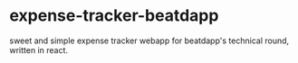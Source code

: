# expense-tracker-beatdapp
sweet and simple expense tracker webapp for beatdapp's technical round, written in react. 
